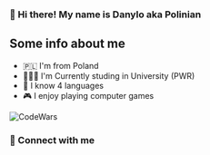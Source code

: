 ### 👋 Hi there!  My name is Danylo aka Polinian

## Some info about me
- 🇵🇱 I'm from Poland
- 👨🏻‍🎓 I'm Currently studing in University (PWR)
- 🌚 I know 4 languages
- 🎮 I enjoy playing computer games

![CodeWars](https://www.codewars.com/users/ClownCode/badges)

### 📩 Connect with me
